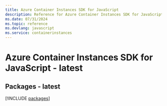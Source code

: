 ```yaml
---
title: Azure Container Instances SDK for JavaScript
description: Reference for Azure Container Instances SDK for JavaScript
ms.date: 07/31/2024
ms.topic: reference
ms.devlang: javascript
ms.service: containerinstances
---
```

# Azure Container Instances SDK for JavaScript - latest
## Packages - latest
[!INCLUDE [packages](container-instances-index.md)]